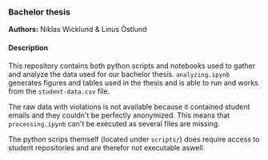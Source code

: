 ### Bachelor thesis

**Authors:** Niklas Wicklund & Linus Östlund

#### Description

This repository contains both python scripts and notebooks used to gather and analyze the data used for our bachelor thesis. `analyzing.ipynb` generates figures and tables used in the thesis and is able to run and works from the `student-data.csv` file. 

The raw data with violations is not available because it contained student emails and they couldn't be perfectly anonymized. This means that `processing.ipynb` can't be executed as several files are missing. 

The python scrips themself (located under `scripts/`) does require access to student repositories and are therefor not executable aswell.